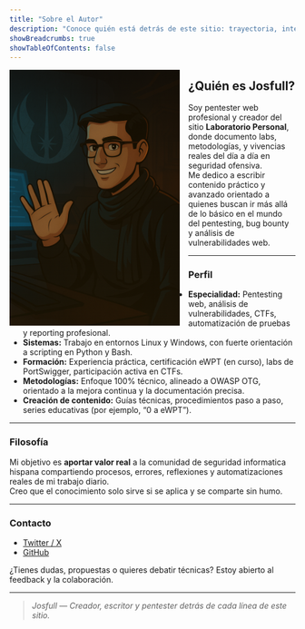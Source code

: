 ```yaml
---
title: "Sobre el Autor"
description: "Conoce quién está detrás de este sitio: trayectoria, intereses y filosofía profesional de Josfull, pentester web y creador de contenido técnico avanzado."
showBreadcrumbs: true
showTableOfContents: false
---
```


<img src="/saludo.png" alt="Josfull" style="float: left; width: 300px; margin-right: 15px;" />


## ¿Quién es Josfull?

Soy pentester web profesional y creador del sitio **Laboratorio Personal**, donde documento labs, metodologías, y vivencias reales del día a día en seguridad ofensiva.  
Me dedico a escribir contenido práctico y avanzado orientado a quienes buscan ir más allá de lo básico en el mundo del pentesting, bug bounty y análisis de vulnerabilidades web.

---

### Perfil

- **Especialidad:** Pentesting web, análisis de vulnerabilidades, CTFs, automatización de pruebas y reporting profesional.
- **Sistemas:** Trabajo en entornos Linux y Windows, con fuerte orientación a scripting en Python y Bash.
- **Formación:** Experiencia práctica, certificación eWPT (en curso), labs de PortSwigger, participación activa en CTFs.
- **Metodologías:** Enfoque 100% técnico, alineado a OWASP OTG, orientado a la mejora continua y la documentación precisa.
- **Creación de contenido:** Guías técnicas, procedimientos paso a paso, series educativas (por ejemplo, “0 a eWPT”).

---

### Filosofía

Mi objetivo es **aportar valor real** a la comunidad de seguridad informatica hispana compartiendo procesos, errores, reflexiones y automatizaciones reales de mi trabajo diario.  
Creo que el conocimiento solo sirve si se aplica y se comparte sin humo.

---

### Contacto

- [Twitter / X](https://x.com/josfull_2000)
- [GitHub](https://github.com/josfull)

¿Tienes dudas, propuestas o quieres debatir técnicas? Estoy abierto al feedback y la colaboración.

---

> *Josfull — Creador, escritor y pentester detrás de cada línea de este sitio.*
